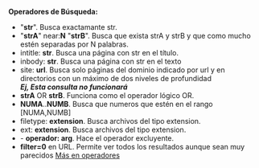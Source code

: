 __Operadores de Búsqueda:__

+ "__str__". Busca exactamante str.
+ "__strA__" near:__N__ "__strB__". Busca que exista strA y strB y que como mucho estén separadas por N palabras.
+ intitle: __str__. Busca una página con str en el título.
+ inbody: __str__. Busca una página con str en el texto
+ site: __url__. Busca solo páginas del dominio indicado por url y en directorios con un máximo de dos niveles de profundidad<br>
                ***Ej, Esta consulta no funcionará*** 
+ __strA__ OR __strB__. Funciona como el operador lógico OR.
+ __NUMA__..__NUMB__. Busca que numeros que estén en el rango [NUMA,NUMB]
+ filetype: __extension__. Busca archivos del tipo extension.
+ ext: __extension__. Busca archivos del tipo extension.
+ \- __operador: arg__. Hace el operador excluyente.
+ __filter=0__ en URL. Permite ver todos los resultados aunque sean muy parecidos 
[Más en operadores](https://docs.microsoft.com/en-us/previous-versions/bing/search/ff795634(v=msdn.10))

